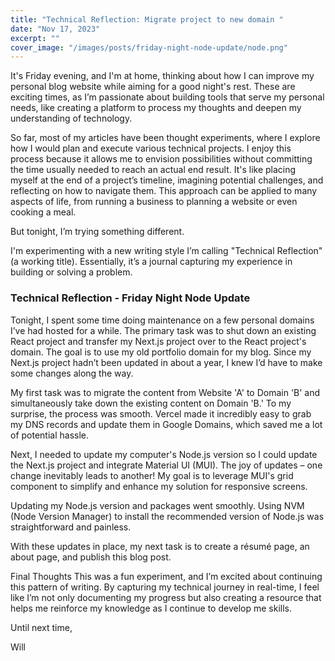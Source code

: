 ```yaml
---
title: "Technical Reflection: Migrate project to new domain "
date: "Nov 17, 2023"
excerpt: ""
cover_image: "/images/posts/friday-night-node-update/node.png"
---
```


It's Friday evening, and I'm at home, thinking about how I can improve my personal blog website while aiming for a good night's rest. These are exciting times, as I’m passionate about building tools that serve my personal needs, like creating a platform to process my thoughts and deepen my understanding of technology.

So far, most of my articles have been thought experiments, where I explore how I would plan and execute various technical projects. I enjoy this process because it allows me to envision possibilities without committing the time usually needed to reach an actual end result. It's like placing myself at the end of a project’s timeline, imagining potential challenges, and reflecting on how to navigate them. This approach can be applied to many aspects of life, from running a business to planning a website or even cooking a meal.

But tonight, I’m trying something different.

I'm experimenting with a new writing style I’m calling "Technical Reflection" (a working title). Essentially, it’s a journal capturing my experience in building or solving a problem.

### Technical Reflection - Friday Night Node Update

Tonight, I spent some time doing maintenance on a few personal domains I’ve had hosted for a while. The primary task was to shut down an existing React project and transfer my Next.js project over to the React project's domain. The goal is to use my old portfolio domain for my blog. Since my Next.js project hadn’t been updated in about a year, I knew I’d have to make some changes along the way.

My first task was to migrate the content from Website 'A' to Domain 'B' and simultaneously take down the existing content on Domain 'B.' To my surprise, the process was smooth. Vercel made it incredibly easy to grab my DNS records and update them in Google Domains, which saved me a lot of potential hassle.

Next, I needed to update my computer's Node.js version so I could update the Next.js project and integrate Material UI (MUI). The joy of updates – one change inevitably leads to another! My goal is to leverage MUI's grid component to simplify and enhance my solution for responsive screens.

Updating my Node.js version and packages went smoothly. Using NVM (Node Version Manager) to install the recommended version of Node.js was straightforward and painless.

With these updates in place, my next task is to create a résumé page, an about page, and publish this blog post.

Final Thoughts
This was a fun experiment, and I’m excited about continuing this pattern of writing. By capturing my technical journey in real-time, I feel like I’m not only documenting my progress but also creating a resource that helps me reinforce my knowledge as I continue to develop me skills.

Until next time,

Will
